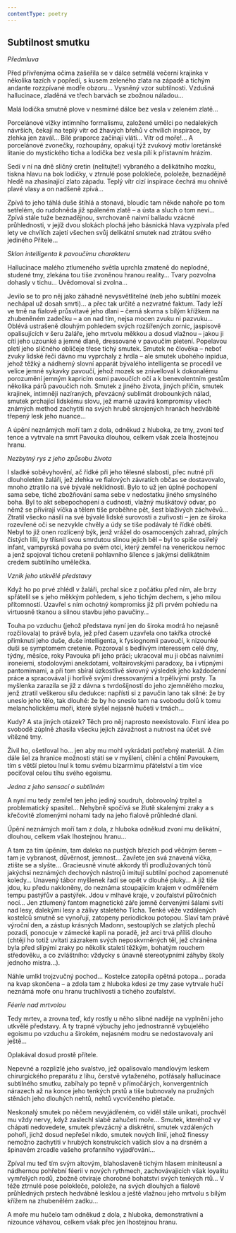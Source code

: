 ```yaml
---
contentType: poetry
---
```


<section>

# Subtilnost smutku

_Předmluva_

Před přivřenýma očima zašeřila se v dálce setmělá večerní krajinka v několika tazích v popředí, s kusem zeleného zlata na západě a tichým andante rozzpívané modře obzoru… Vysněný vzor subtilnosti. Vzdušná hallucinace, zladěná ve třech barvách se zbožnou náladou… 

Malá lodička smutně plove v nesmírné dálce bez vesla v zeleném zlatě… 

Porcelánové vížky intimního formalismu, založené umělci po nedalekých návrších, čekají na teplý vítr od žhavých břehů v chvílích inspirace, by zlehka jen zavál… Bílé praporce začínají vláti… Vítr od moře!… A porcelánové zvonečky, rozhoupány, opakují týž zvukový motiv loretánské litanie do mystického ticha a lodička bez vesla pílí k přístavním hrázím. 

Sedí v ní na dně sličný cretin (nelitujte!) vybraného a delikátního mozku, tiskna hlavu na bok lodičky, v ztrnulé pose polokleče, pololeže, beznadějně hledě na zhasínající zlato západu. Teplý vítr cizí inspirace čechrá mu ohnivě plavé vlasy a on nadšeně zpívá… 

Zpívá to jeho táhlá duše štíhlá a stonavá, bloudíc tam někde nahoře po tom setřelém, do rudohněda již spáleném zlatě – a ústa a sluch o tom neví… Zpívá stále tuže beznadějnou, svrchovaně naivní balladu vzácné průhlednosti, v jejíž dvou slokách plochá jeho básnická hlava vyzpívala před lety ve chvílích zajetí všechen svůj delikátní smutek nad ztrátou svého jediného Přítele…

</section>

<section>

_Sklon intelligenta k pavoučímu charakteru_

Hallucinace malého ztlumeného světla uprchla zmateně do neplodné, studené tmy, zlekána tou tiše zvoněnou hranou reality… Tvary pozvolna dohasly v tichu… Uvědomoval si zvolna… 

Jevilo se to pro něj jako záhadně nevysvětlitelné (neb jeho subtilní mozek nechápal už dosah smrti)… a přec tak určité a nezvratné faktum. Tady leží ve tmě na fialově průsvitavé jeho dlani – černá skvrna s bílým křížkem na zhubeněném zadečku – a on nad tím, nejsa mocen zvuku ni pazvuku… Oblévá ustrašeně dlouhým pohledem svých rozšířených zornic, jaspisově opalisujících v šeru žaláře, jeho mrtvolu měkkou a dosud vlažnou – jakou ji cítí jeho uzounké a jemné dlaně, dressované v pavoučím pletení. Popelavou pletí jeho sličného obličeje třese tichý smutek. Smutek ne člověka – neboť zvuky lidské řeči dávno mu vyprchaly z hrdla – ale smutek ubohého inpidua, jehož těžký a nádherný slovní apparát bývalého intelligenta se procedil ve velice jemné sykavky pavoučí, jehož mozek se znivelloval k dokonalému porozumění jemným kapricím osmi pavoučích očí a k benevolentním gestům několika párů pavoučích noh. Smutek z jiného života, jiných příčin, smutek krajinek, intimněji nazíraných, převzácný sublimát drobounkých nálad, smutek prchající lidskému slovu, jež marně uzavírá kompromisy všech známých method zachytiti na svých hrubě skrojených hranách hedvábitě třepený lesk jeho nuance… 

A úpění neznámých moří tam z dola, odněkud z hluboka, ze tmy, zvoní teď tence a vytrvale na smrt Pavouka dlouhou, celkem však zcela lhostejnou hranu.

</section>

<section>

_Nezbytný rys z jeho způsobu života_

I sladké soběvyhovění, ač řídké při jeho tělesné slabosti, přec nutné při dlouholetém žaláři, jež zlehka ve fialových závratích občas se dostavovalo, mnoho ztratilo na své bývalé neklidnosti. Bylo to už jen úplné pochopení sama sebe, tiché zbožňování sama sebe v nedostatku jiného smyslného boha. Byl to akt sebepochopení a cudnosti, vlažný muškátový odvar, po němž se přivírají víčka a tělem tiše proběhne pět, šest blaživých záchvěvů… Ztratil všecko násilí na své bývalé lidské surovosti a zuřivosti – jen ze široka rozevřené oči se nezvykle chvěly a údy se tiše podávaly té řídké oběti. Nebyl to již onen rozlícený býk, jenž vrážel do osamocených zahrad, plných čistých lilií, by třísnil svou smrdutou slinou jejich běl – byl to spíše osiřelý infant, vampyrská povaha po svém otci, který zemřel na venerickou nemoc a jenž spojoval tichou cretenii pohlavního šílence s jakýmsi delikátním credem subtilního umělečka.

</section>

<section>

_Vznik jeho utkvělé představy_

Když ho po prvé zhlédl v žaláři, prchal sice z počátku před ním, ale brzy spřátelil se s jeho měkkým pohledem, s jeho tichým dechem, s jeho milou přítomností. Uzavřel s ním ochotný kompromiss již při prvém pohledu na virtuosně tkanou a silnou stavbu jeho pavučiny… 

Touha po vzduchu (jehož představa nyní jen do široka modrá ho nejasně rozčilovala) to právě byla, jež před časem uzavřela ono takřka otrocké přimknutí jeho duše, duše intelligenta, k fysiognomii pavoučí, k nizounké duši se symptomem cretenie. Pozoroval s bedlivým interessem celé dny, týdny, měsíce, roky Pavouka při jeho práci; ukracoval mu ji občas naivními ironeiemi, stodolovými anekdotami, voltairovskými paradoxy, ba i vtipnými pantomimami, a při tom sbíral úzkostlivě skrovný výsledek jeho každodenní práce a spracovával ji horlivě svými dressovanými a trpělivými prsty. Ta myšlenka zarazila se již z dávna s tvrdošíjností do jeho zjemnělého mozku, jenž ztratil veškerou sílu dedukce: napřísti si z pavučin lano tak silné: že by uneslo jeho tělo, tak dlouhé: že by ho sneslo tam na svobodu dolů k tomu melancholickému moři, které slyšel nejasně hučeti v tmách… 

Kudy? A sta jiných otázek? Těch pro něj naprosto neexistovalo. Fixní idea po svobodě zúplně zhasila všecku jejich závažnost a nutnost na účet své vítězné tmy. 

Živil ho, ošetřoval ho… jen aby mu mohl vykrádati potřebný materiál. A čím dále šel za hranice možnosti státi se v myšlení, cítění a chtění Pavoukem, tím s větší pietou lnul k tomu svému bizarrnímu přátelství a tím více pociťoval celou tíhu svého egoismu.

</section>

<section>

_Jedna z jeho sensací o subtilném_

A nyní mu tedy zemřel ten jeho jediný soudruh, dobrovolný trpitel a problematický spasitel… Nehybně spočívá se žlutě skalenými zraky a s křečovitě zlomenými nohami tady na jeho fialově průhledné dlani. 

Úpění neznámých moří tam z dola, z hluboka odněkud zvoní mu delikátní, dlouhou, celkem však lhostejnou hranu… 

A tam za tím úpěním, tam daleko na pustých březích pod věčným šerem – tam je vybranost, důvěrnost, jemnost… Zavřete jen svá znavená víčka, ztište se a slyšte… Gracieusně vinuté akkordy tří prodlužovaných tónů jakýchsi neznámých dechových nástrojů imitují subtilní pochod zapomenuté koledy… Unavený tábor myšlenek řadí se opět v dlouhé pluky… A již tiše jdou, ku předu nakloněny, do neznáma stoupajícím krajem v odměřeném tempu pastýřův a pastýřek. Jdou v mlhavé kraje, v zoufalství půlročních nocí… Jen ztlumený fantom magnetické záře jemně červenými šálami svítí nad lesy, dalekými lesy a zálivy staletého Ticha. Tenké věže vzdálených kostelců smutně se vynořují, zatopeny periodickou potopou. Slaví tam právě výroční den, a zástup krásných Madonn, sestouplých se zlatých plechů pozadí, ponocuje v zámecké kapli na poradě, jež arci trvá příliš dlouho (chtějí ho totiž uvítati zázrakem svých neposkvrněných těl, jež chráněna byla před slípými zraky po několik staletí těžkým, bohatým rouchem středověku, a co zvláštního: vždycky s únavně stereotypními záhyby školy jednoho mistra…). 

Náhle umlkl trojzvučný pochod… Kostelce zatopila opětná potopa… porada na kvap skončena – a zdola tam z hluboka kdesi ze tmy zase vytrvale hučí neznámá moře onu hranu truchlivosti a tichého zoufalství.

</section>

<section>

_Féerie nad mrtvolou_

Tedy mrtev, a zrovna teď, kdy rostly u něho slibné naděje na vyplnění jeho utkvělé představy. A ty trapné výbuchy jeho jednostranně vybujelého egoismu po vzduchu a širokém, nejasném modru se nedostavovaly ani ještě… 

Oplakával dosud prostě přítele. 

Nepevné a rozplizlé jeho svalstvo, jež opalisovalo mandlovým leskem chirurgického preparátu z líhu, čerstvě vytaženého, potřásaly hallucinace subtilného smutku, zabíhaly po tepně v přímočárých, konvergentních nárazech až na konce jeho tenkých prstů a tiše bubnovaly na pružných stěnách jeho dlouhých nehtů, nehtů vycvičeného pletače. 

Neskonalý smutek po něčem nevyjádřeném, co viděl stále unikati, prochvěl mu vždy nervy, když zaslechl slabě zahučeti moře… Smutek, kteréhož vy chápati nedovedete, smutek převzácný a diskrétní, smutek vzdálených pohoří, jichž dosud nepřešel nikdo, smutek nových linií, jehož finessy nemožno zachytiti v hrubých konstrukcích vašich slov a na drsném a špinavém zrcadle vašeho profanního vyjadřování… 

Zpíval mu teď tím svým altovým, blahoslaveně tichým hlasem miniteusní a nádhernou pohřební féerii v nových rythmech, zachovávajících však loyalitu vymřelých rodů, zbožně otvíraje chorobné bohatství svých tenkých rtů… V téže ztrnulé pose polokleče, pololeže, na svých dlouhých a fialově průhledných prstech hedvábně lesklou a ještě vlažnou jeho mrtvolu s bílým křížem na zhubenělém zadku…

A moře mu hučelo tam odněkud z dola, z hluboka, demonstrativní a nizounce váhavou, celkem však přec jen lhostejnou hranu.

</section>
